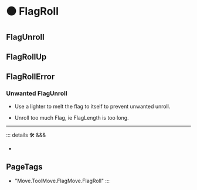 # 🟠 <move>FlagRoll</move>

## FlagUnroll

## FlagRollUp

## FlagRollError

### Unwanted FlagUnroll

- Use a lighter to melt the flag to itself to prevent unwanted unroll.

- Unroll too much Flag, ie FlagLength is too long.

---

<!-- =================================================== -->
<!-- =================================================== -->
<!-- =================================================== -->
<!-- =================================================== -->
<!-- =================================================== -->
::: details 🛠 <dev>&&&</dev>

-

<h2>PageTags</h2>

- "Move.ToolMove.FlagMove.FlagRoll"
:::
